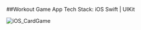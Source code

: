##Workout Game App 
Tech Stack: iOS Swift | UIKit

![iOS_CardGame](https://github.com/user-attachments/assets/24f52984-d59f-46d6-aa46-bff5675da5f4)
